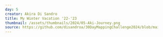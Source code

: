 ```yaml
---
day: 5
creator: Akira Di Sandro
title: My Winter Vacation '22-'23
thumbnail: /assets/thumbnails/2024/05-Aki-Journey.png
source: https://github.com/disandroa/30DayMappingChallenge2024/blob/main/scripts/Day05.R
---
```


